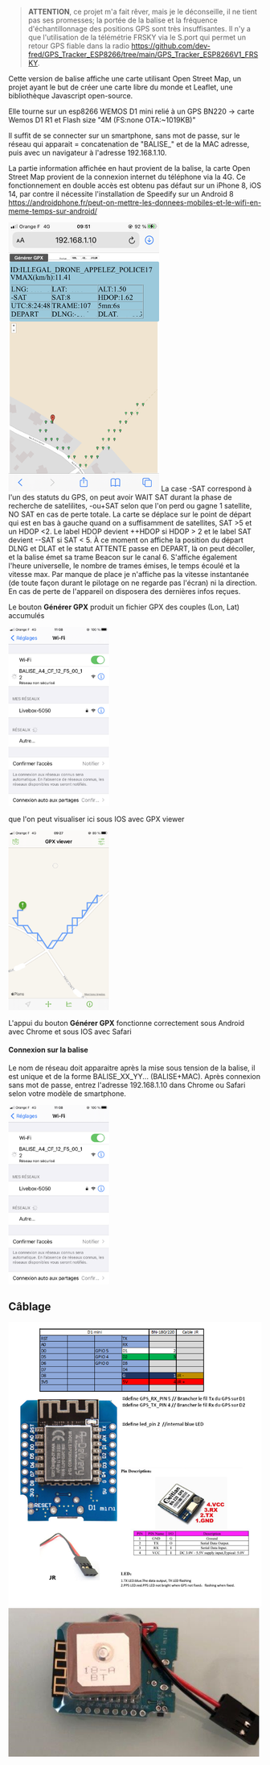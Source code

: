 >**ATTENTION**, ce projet m'a fait rêver, mais je le déconseille, il ne tient pas ses promesses; la portée de la balise et la fréquence d'échantillonnage des positions GPS sont très insuffisantes. Il n'y a que l'utilisation de la télémétrie FRSKY via le S.port qui permet un retour GPS fiable dans la radio https://github.com/dev-fred/GPS_Tracker_ESP8266/tree/main/GPS_Tracker_ESP8266V1_FRSKY.

Cette version de balise affiche une carte utilisant Open Street Map, un projet ayant le but de créer une carte libre du monde et Leaflet, une bibliothèque Javascript open-source. 

Elle tourne sur un esp8266 WEMOS D1 mini relié à un GPS BN220 -> carte Wemos D1 R1 et Flash size "4M (FS:none OTA:~1019KB)"

Il suffit de se connecter sur un smartphone, sans mot de passe, sur le réseau qui apparait = concatenation de "BALISE_" et de la MAC adresse, puis avec un navigateur à l'adresse 192.168.1.10.

La partie information affichée en haut provient de la balise, la carte Open Street Map provient de la connexion internet du téléphone via la 4G.
Ce fonctionnement en double accès est obtenu pas défaut sur un iPhone 8, iOS 14, par contre il nécessite l'installation de Speedify sur un Android 8 https://androidphone.fr/peut-on-mettre-les-donnees-mobiles-et-le-wifi-en-meme-temps-sur-android/

<img src="img/ecran.png" width = "300"> 
La case -SAT correspond à l'un des statuts du GPS, on peut avoir WAIT SAT durant la phase de recherche de satelilites, -ou+SAT selon que l'on perd ou gagne 1 satellite, NO SAT en cas de perte totale. 
La carte se déplace sur le point de départ qui est en bas à gauche quand on a suffisamment de satellites, SAT >5 et un HDOP <2. 
Le label HDOP devient ++HDOP si HDOP > 2 et le label SAT devient --SAT si SAT < 5.
À ce moment on affiche la position du départ DLNG et DLAT et le statut ATTENTE passe en DEPART, là on peut décoller, et la balise émet sa trame Beacon sur le canal 6. 
S'affiche également l'heure universelle, le nombre de trames émises, le temps écoulé et la vitesse max.
Par manque de place je n'affiche pas la vitesse instantanée (de toute façon durant le pilotage on ne regarde pas l'écran) ni la direction.
En cas de perte de l'appareil on disposera des dernières infos reçues.

Le bouton **Générer GPX** produit un fichier GPX des couples (Lon, Lat) accumulés

<img src="img/ecran2.png" width = "200">

que l'on peut visualiser ici sous IOS avec GPX viewer

<img src="img/trk.png" width = "200">

L'appui du bouton **Générer GPX** fonctionne correctement sous Android avec Chrome et sous IOS avec Safari

#### Connexion sur la balise
Le nom de réseau doit apparaitre après la mise sous tension de la balise, il est unique et de la forme BALISE_XX_YY... (BALISE+MAC).
Après connexion sans mot de passe, entrez l'adresse 192.168.1.10 dans Chrome ou Safari selon votre modèle de smartphone.

<img src="img/ecran2.png" width = "200">

## Câblage

<img src="img/connectionsnobuzzer.png" width = "700">

<img src="img/Balise2.PNG" width = "500"> 

